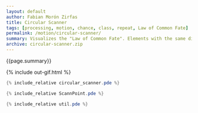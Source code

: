 ```yaml
---
layout: default
author: Fabian Morón Zirfas
title: Circular Scanner
tags: [processing, motion, chance, class, repeat, Law of Common Fate]
permalink: /motion/circular-scanner/
summary: Visualizes the "Law of Common Fate". Elements with the same directional motion and/or same speed are seen as a group.  
archive: circular-scanner.zip
---
```


<div class="hero">{{page.summary}}</div>

{% include out-gif.html %}

<!-- more -->

```java
{% include_relative circular_scanner.pde %}
```

```java
{% include_relative ScannPoint.pde %}
```

```java
{% include_relative util.pde %}
```




